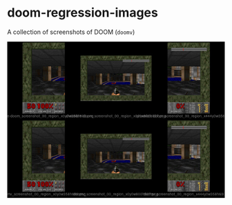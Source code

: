 # doom-regression-images
A collection of screenshots of DOOM (`doomv`)

<img src='https://github.com/Larpon/doom-regression-images/raw/master/samples.jpg' width=700>
